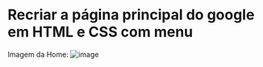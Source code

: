 # Recriar a página principal do google em HTML e CSS com menu

Imagem da Home:
![image](https://github.com/gabrielarebeca/Site-Parada6/assets/110422932/ca577fd0-f1e6-429b-b54e-30c0b953015d)
